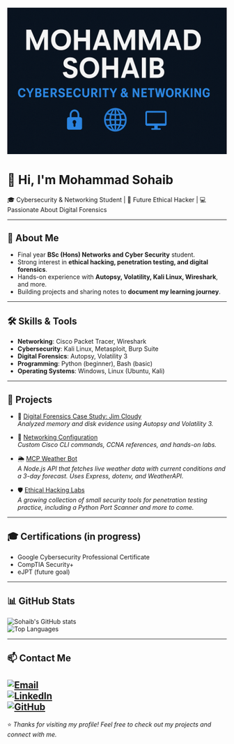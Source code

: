 <p align="center">
  <img src="banner.png" alt="Banner" />
</p>

# 👋 Hi, I'm Mohammad Sohaib  

🎓 Cybersecurity & Networking Student | 🔐 Future Ethical Hacker | 💻 Passionate About Digital Forensics  

---

## 🚀 About Me
- Final year **BSc (Hons) Networks and Cyber Security** student.  
- Strong interest in **ethical hacking, penetration testing, and digital forensics**.  
- Hands-on experience with **Autopsy, Volatility, Kali Linux, Wireshark**, and more.  
- Building projects and sharing notes to **document my learning journey**.  

---

## 🛠️ Skills & Tools
- **Networking**: Cisco Packet Tracer, Wireshark  
- **Cybersecurity**: Kali Linux, Metasploit, Burp Suite  
- **Digital Forensics**: Autopsy, Volatility 3  
- **Programming**: Python (beginner), Bash (basic)  
- **Operating Systems**: Windows, Linux (Ubuntu, Kali)  

---

## 📂 Projects
- 🔎 [Digital Forensics Case Study: Jim Cloudy](https://github.com/M-Sohaib-cyber/jim-cloudy-forensics)  
  *Analyzed memory and disk evidence using Autopsy and Volatility 3.*  

- 📘 [Networking Configuration](https://github.com/M-Sohaib-cyber/Networking-Configuration)  
  *Custom Cisco CLI commands, CCNA references, and hands-on labs.*

- 🌦️ [MCP Weather Bot](https://github.com/M-Sohaib-cyber/mcp-weather-bot)  
  *A Node.js API that fetches live weather data with current conditions and a 3-day forecast. Uses Express, dotenv, and WeatherAPI.*

- 🛡️ [Ethical Hacking Labs](https://github.com/M-Sohaib-cyber/Ethical-Hacking-Labs)  
  *A growing collection of small security tools for penetration testing practice, including a Python Port Scanner and more to come.*   

---

## 🎓 Certifications (in progress)
- Google Cybersecurity Professional Certificate  
- CompTIA Security+  
- eJPT (future goal)

---

## 📊 GitHub Stats
![Sohaib's GitHub stats](https://github-readme-stats.vercel.app/api?username=M-Sohaib-cyber&show_icons=true&theme=tokyonight)  
![Top Languages](https://github-readme-stats.vercel.app/api/top-langs/?username=M-Sohaib-cyber&layout=compact&theme=tokyonight)  

---

## 📫 Contact Me
[![Email](https://img.shields.io/badge/Email-msk.tech43%40gmail.com-red?logo=gmail)](mailto:msk.tech43@gmail.com)  
[![LinkedIn](https://img.shields.io/badge/LinkedIn-Mohammad%20Sohaib-blue?logo=linkedin)](https://www.linkedin.com/in/mohammad-sohaib-939a2a1ab/)  
[![GitHub](https://img.shields.io/badge/GitHub-M--Sohaib--cyber-black?logo=github)](https://github.com/M-Sohaib-cyber)  
---

⭐ *Thanks for visiting my profile! Feel free to check out my projects and connect with me.*  
